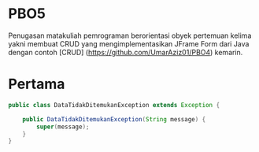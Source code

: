 # PBO5
Penugasan matakuliah pemrograman berorientasi obyek pertemuan kelima yakni membuat CRUD yang mengimplementasikan JFrame Form dari Java dengan contoh [CRUD] (https://github.com/UmarAziz01/PBO4) kemarin.


# Pertama
```java
public class DataTidakDitemukanException extends Exception {

    public DataTidakDitemukanException(String message) {
        super(message);
    }
}
```
